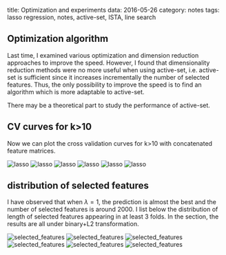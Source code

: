 title: Optimization and experiments
data: 2016-05-26
category: notes
tags: lasso regression, notes, active-set, ISTA, line search

## Optimization algorithm

Last time, I examined various optimization and dimension reduction approaches to improve the speed. However, I found that dimensionality reduction methods were no more useful when using active-set, i.e. active-set is sufficient since it increases incrementally the number of selected features. Thus, the only possibility to improve the speed is to find an algorithm which is more adaptable to active-set.

There may be a theoretical part to study the performance of active-set.

## CV curves for k>10

Now we can plot the cross validation curves for k>10 with concatenated feature matrices.

![lasso]({filename}/images/lasso/intercept/logY_concatenate_filter1000/active_set/lasso_10.png)
![lasso]({filename}/images/lasso/intercept/logY_concatenate_filter1000/active_set/lasso_11.png)
![lasso]({filename}/images/lasso/intercept/logY_concatenate_filter1000/active_set/lasso_12.png)
![lasso]({filename}/images/lasso/intercept/logY_concatenate_filter1000/active_set/lasso_13.png)
![lasso]({filename}/images/lasso/intercept/logY_concatenate_filter1000/active_set/lasso_14.png)
![lasso]({filename}/images/lasso/intercept/logY_concatenate_filter1000/active_set/lasso_15.png)

## distribution of selected features

I have observed that when $\lambda=1$, the prediction is almost the best and the number of selected features is around 2000. I list below the distribution of length of selected features appearing in at least 3 folds. In the section, the results are all under binary+L2 transformation.

![selected_features]({filename}/images/selected_features/intercept/logY_concatenate_filter1000/histo_10.png)
![selected_features]({filename}/images/selected_features/intercept/logY_concatenate_filter1000/histo_11.png)
![selected_features]({filename}/images/selected_features/intercept/logY_concatenate_filter1000/histo_12.png)
![selected_features]({filename}/images/selected_features/intercept/logY_concatenate_filter1000/histo_13.png)
![selected_features]({filename}/images/selected_features/intercept/logY_concatenate_filter1000/histo_14.png)
![selected_features]({filename}/images/selected_features/intercept/logY_concatenate_filter1000/histo_15.png)
